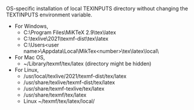 OS-specific installation of local TEXINPUTS directory without changing the TEXTINPUTS environment variable.

- For Windows,
   - C:\Program Files\MiKTeX 2.9\tex\latex
   - C:\texlive\2021\texmf-dist\tex\latex
   - C:\Users\<user name>\Appdata\Local\MikTex\<number>\tex\latex\local\
- For Mac OS,
   - ~/Library/texmf/tex/latex (directory might be hidden)
- For Linux,
   - /usr/local/texlive/2021/texmf-dist/tex/latex
   - /usr/share/texlive/texmf-dist/tex/latex
   - /usr/share/texmf-texlive/tex/latex
   - /usr/share/texmf/tex/latex
   - Linux ~/texmf/tex/latex/local/

